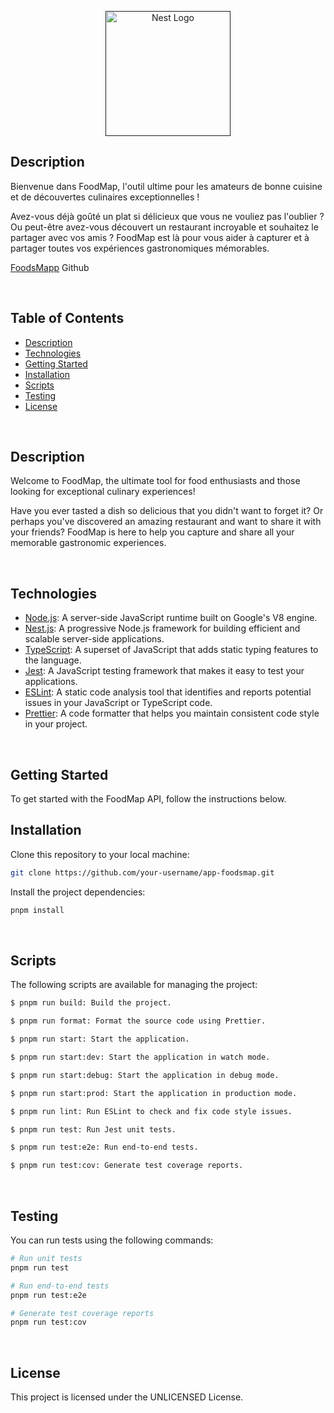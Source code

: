 <p align="center">
  <a href="" target="blank"><img src="https://nestjs.com/img/logo-small.svg" width="200" alt="Nest Logo" /></a>
</p>

## Description

Bienvenue dans FoodMap, l'outil ultime pour les amateurs de bonne cuisine et de découvertes culinaires exceptionnelles !

Avez-vous déjà goûté un plat si délicieux que vous ne vouliez pas l'oublier ? Ou peut-être avez-vous découvert un restaurant incroyable et souhaitez le partager avec vos amis ? FoodMap est là pour vous aider à capturer et à partager toutes vos expériences gastronomiques mémorables.

[FoodsMapp](https://github.com/nestjs/nest) Github

<br>

## Table of Contents

- [Description](#description)
- [Technologies](#technologies)
- [Getting Started](#getting-started)
- [Installation](#installation)
- [Scripts](#scripts)
- [Testing](#testing)
- [License](#license)

<br>

## Description

Welcome to FoodMap, the ultimate tool for food enthusiasts and those looking for exceptional culinary experiences!

Have you ever tasted a dish so delicious that you didn't want to forget it? Or perhaps you've discovered an amazing restaurant and want to share it with your friends? FoodMap is here to help you capture and share all your memorable gastronomic experiences.

<br>

## Technologies

- [Node.js](https://nodejs.org/): A server-side JavaScript runtime built on Google's V8 engine.
- [Nest.js](https://nestjs.com/): A progressive Node.js framework for building efficient and scalable server-side applications.
- [TypeScript](https://www.typescriptlang.org/): A superset of JavaScript that adds static typing features to the language.
- [Jest](https://jestjs.io/): A JavaScript testing framework that makes it easy to test your applications.
- [ESLint](https://eslint.org/): A static code analysis tool that identifies and reports potential issues in your JavaScript or TypeScript code.
- [Prettier](https://prettier.io/): A code formatter that helps you maintain consistent code style in your project.

<br>

## Getting Started

To get started with the FoodMap API, follow the instructions below.

## Installation

Clone this repository to your local machine:

```bash
git clone https://github.com/your-username/app-foodsmap.git
```

Install the project dependencies:

```bash
pnpm install
```

<br>

## Scripts

The following scripts are available for managing the project:

```bash
$ pnpm run build: Build the project.

$ pnpm run format: Format the source code using Prettier.

$ pnpm run start: Start the application.

$ pnpm run start:dev: Start the application in watch mode.

$ pnpm run start:debug: Start the application in debug mode.

$ pnpm run start:prod: Start the application in production mode.

$ pnpm run lint: Run ESLint to check and fix code style issues.

$ pnpm run test: Run Jest unit tests.

$ pnpm run test:e2e: Run end-to-end tests.

$ pnpm run test:cov: Generate test coverage reports.
```

<br>

## Testing

You can run tests using the following commands:

```bash
# Run unit tests
pnpm run test

# Run end-to-end tests
pnpm run test:e2e

# Generate test coverage reports
pnpm run test:cov
```

<br>

## License

This project is licensed under the UNLICENSED License.
